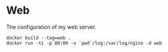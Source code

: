 # Web
The configuration of my web server.

    docker build --tag=web .
    docker run -ti -p 80:80 -v `pwd`/log:/var/log/nginx -d web
